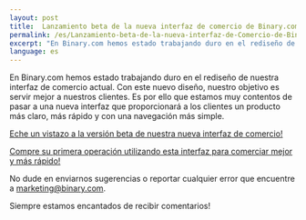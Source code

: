 ```yaml
---
layout: post
title:  Lanzamiento beta de la nueva interfaz de comercio de Binary.com
permalink: /es/Lanzamiento-beta-de-la-nueva-interfaz-de-Comercio-de-Binarycom/
excerpt: "En Binary.com hemos estado trabajando duro en el rediseño de nuestra interfaz de comercio actual. Con este nuevo diseño, nuestro objetivo es servir mejor a nuestros clientes..."
language: es
---
```



En Binary.com hemos estado trabajando duro en el rediseño de nuestra interfaz de comercio actual. Con este nuevo diseño, nuestro objetivo es servir mejor a nuestros clientes. Es por ello que estamos muy contentos de pasar a una nueva interfaz que proporcionará a los clientes un producto más claro, más rápido y con una navegación más simple.

[Eche un vistazo a la versión beta de nuestra nueva interfaz de comercio!](https://www.binary.com/)

[Compre su primera operación utilizando esta interfaz para comerciar mejor y más rápido!](https://www.binary.com/)

No dude en enviarnos sugerencias o reportar cualquier error que encuentre a [marketing@binary.com](mailto:marketing@binary.com).

Siempre estamos encantados de recibir comentarios!
